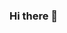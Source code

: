 ### Hi there 👋

<!--
**adedotunosi1/adedotunosi1** is a ✨ _special_ ✨ repository because its `README.md` (this file) appears on your GitHub profile.

Here are some ideas to get you started:

- 🔭 I’m currently working on backend developement
- 🌱 I’m currently learning backend and frontend development...
- 👯 I’m looking to collaborate on full stack projects...
- 🤔 I’m looking for help with internship...
- 💬 Ask me about full stack web development...
- 📫 How to reach me: ...
- 😄 Pronouns: He, Him...
- ⚡ Fun fact: Love Chess...
-->
